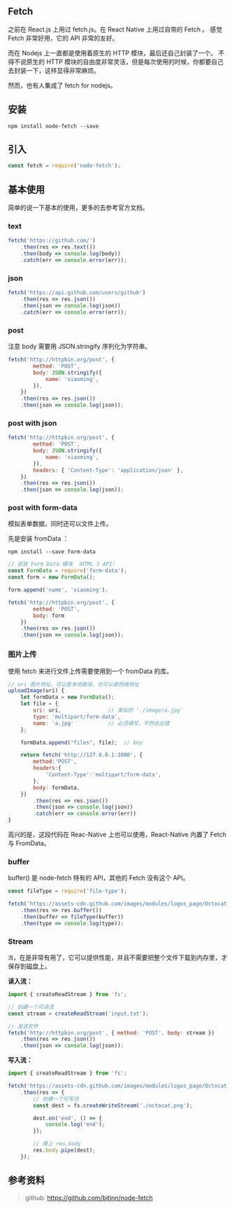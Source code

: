 ## Fetch
之前在 React.js 上用过 fetch.js。在 React Native 上用过自带的 Fetch 。
感觉 Fetch 非常好用，它的 API 非常的友好。

而在 Nodejs 上一直都是使用着原生的 HTTP 模块，最后还自己封装了一个。
不得不说原生的 HTTP 模块的自由度非常灵活，但是每次使用的时候，你都要自己去封装一下，这样显得非常麻烦。

然而，也有人集成了 fetch for nodejs。

## 安装

```shell
npm install node-fetch --save
```

## 引入

```js
const fetch = require('node-fetch');
```


## 基本使用
简单的说一下基本的使用，更多的去参考官方文档。

### text

```js
fetch('https://github.com/')
    .then(res => res.text())
    .then(body => console.log(body))
    .catch(err => console.error(err));
```

### json

```js
fetch('https://api.github.com/users/github')
    .then(res => res.json())
    .then(json => console.log(json))
    .catch(err => console.error(err));
```

### post
注意 body 需要用 JSON.stringify 序列化为字符串。

```js
fetch('http://httpbin.org/post', {
        method: 'POST',
        body: JSON.stringify({
            name: 'xiaoming',
        }),
    })
    .then(res => res.json())
    .then(json => console.log(json));
```

### post with json

```js
fetch('http://httpbin.org/post', {
        method: 'POST',
        body: JSON.stringify({
            name: 'xiaoming',
        }),
        headers: { 'Content-Type': 'application/json' },
    })
    .then(res => res.json())
    .then(json => console.log(json));
```

### post with form-data
模拟表单数据，同时还可以文件上传。

先是安装 fromData ：

```
npm install --save form-data
```

```js
// 安装 Form Data 模块 （HTML 5 API）
const FormData = require('form-data');
const form = new FormData();

form.append('name', 'xiaoming');

fetch('http://httpbin.org/post', {
        method: 'POST',
        body: form
    })
    .then(res => res.json())
    .then(json => console.log(json));
```

### 图片上传
使用 fetch 来进行文件上传需要使用到一个 fromData 的库。

```js
// uri 图片地址，可以是本地路径，也可以是网络地址
uploadImage(uri) {
    let formData = new FormData();
    let file = {
        uri: uri,               // 类似的 './image/a.jpg'
        type: 'multipart/form-data',
        name: 'a.jpg'           // 必须填写，不然会出错
    };

    formData.append("files", file);  // key

    return fetch('http://127.0.0.1:3000', {
        method:'POST',
        headers:{
            'Content-Type':'multipart/form-data',
        },
        body: formData,
    })
        .then(res => res.json())
        .then(json => console.log(json))
        .catch(err => console.error(err))
}
```

高兴的是，这段代码在 Reac-Native 上也可以使用，React-Native 内置了 Fetch 与 FromData。

### buffer
buffer() 是 node-fetch 特有的 API，其他的 Fetch 没有这个 API。

```js
const fileType = require('file-type');

fetch('https://assets-cdn.github.com/images/modules/logos_page/Octocat.png')
    .then(res => res.buffer())
    .then(buffer => fileType(buffer))
    .then(type => console.log(type));
```

### Stream
`流`，在是非常有用了，它可以提供性能，并且不需要把整个文件下载到内存里，才保存到磁盘上。

**读入流：**

```js
import { createReadStream } from 'fs';

// 创建一个可读流
const stream = createReadStream('input.txt');

// 发送文件
fetch('http://httpbin.org/post', { method: 'POST', body: stream })
	.then(res => res.json())
	.then(json => console.log(json));
```

**写入流：**

```js
import { createReadStream } from 'fs';

fetch('https://assets-cdn.github.com/images/modules/logos_page/Octocat.png')
    .then(res => {
        // 创建一个可写流
        const dest = fs.createWriteStream('./octocat.png');

        dest.on('end', () => {
            console.log('end');
        });

        // 接上 res.body
        res.body.pipe(dest);
    });
```

## 参考资料
> github: https://github.com/bitinn/node-fetch